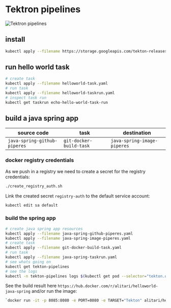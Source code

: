 # Tektron pipelines 

![Tektron pipelines](https://tekton.dev/img/logos/tekton-horizontal-color.png)

## install

```bash
kubectl apply --filename https://storage.googleapis.com/tekton-releases/latest/release.yaml
```

## run hello world task

```bash
# create task
kubectl apply --filename helloworld-task.yaml
# run task
kubectl apply --filename helloworld-taskrun.yaml
# inspect task run
kubectl get taskrun echo-hello-world-task-run
```

## build a java spring app

| source code | task | destination |
| ------------| -------- | ----------- |
|`java-spring-github-piperes`| `git-docker-build-task` | `java-spring-image-piperes` |

### docker registry credentials

As we push in a registry we need to create a secret for the registry credentials:

```bash
./create_registry_auth.sh
```

Link the created secret `registry-auth` to the default service account:

```bash
kubectl edit sa default
```

### build the spring app

```bash
# create java spring app resources
kubectl apply --filename java-spring-github-piperes.yaml
kubectl apply --filename java-spring-image-piperes.yaml
# create task
kubectl apply --filename git-docker-build-task.yaml
# run task
kubectl apply --filename java-spring-taskrun.yaml
# see whats going on
kubectl get tekton-pipelines
# see the logs
kubectl -n tekton-pipelines logs $(kubectl get pod --selector="tekton.dev/taskRun=java-spring-taskrun" -o=name) -c step-build-and-push | less
```

See the build result here `https://hub.docker.com/r/alitari/helloworld-java-spring` and/or run the image:

```bash
`docker run -it -p 8085:8080 -e PORT=8080 -e TARGET="Tekton" alitari/helloworld-java-spring`
```
